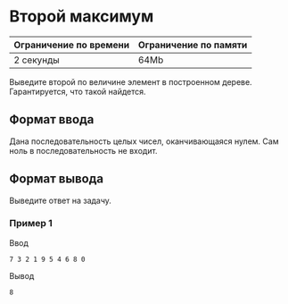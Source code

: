 # Второй максимум

| Ограничение по времени |  Ограничение по памяти|
|--|--|
| 2 секунды | 64Mb |

Выведите второй по величине элемент в построенном дереве. Гарантируется, что такой найдется.

## Формат ввода

Дана последовательность целых чисел, оканчивающаяся нулем. Сам ноль в последовательность не входит.

## Формат вывода

Выведите ответ на задачу.

### Пример 1

Ввод

    7 3 2 1 9 5 4 6 8 0

Вывод

    8
